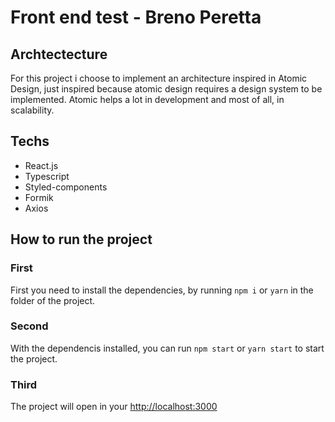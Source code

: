 # Front end test - Breno Peretta

## Archtectecture
For this project i choose to implement an architecture inspired in Atomic Design, just inspired because atomic design requires a design system to be implemented. Atomic helps a lot in development and most of all, in scalability.

## Techs

* React.js
* Typescript
* Styled-components
* Formik
* Axios

## How to run the project

### First
First you need to install the dependencies, by running `npm i` or `yarn` in the folder of the project.

### Second
With the dependencis installed, you can run `npm start` or `yarn start` to start the project.

### Third
The project will open in your [http://localhost:3000](http://localhost:3000)

